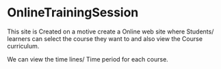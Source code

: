 # OnlineTrainingSession
This site is Created on a motive create a Online web site where Students/ learners can select the course they want to and also view the Course curriculum.

We can view the time lines/ Time period for each course.

